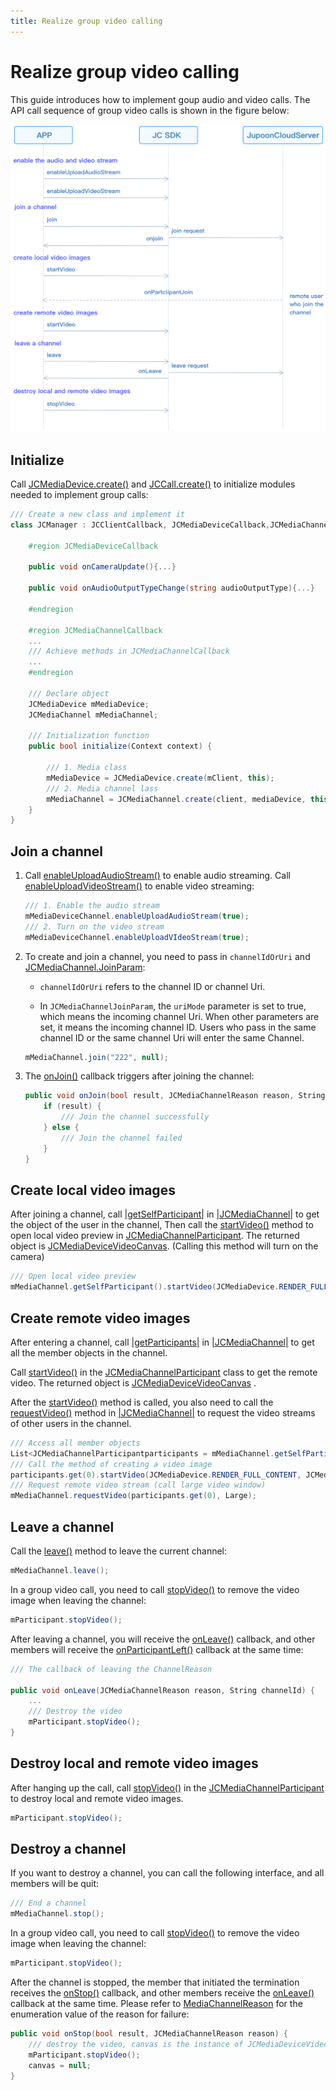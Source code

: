 ```yaml
---
title: Realize group video calling
---
```

# Realize group video calling

This guide introduces how to implement goup audio and video calls. The
API call sequence of group video calls is shown in the figure below:

![../../../../\_images_en/multivideoworkflow.png](../../../../_images_en/multivideoworkflow.png)

## Initialize

Call
[JCMediaDevice.create()](https://developer.juphoon.com/portal/reference/V2.1/windows/html/cb59bc27-6528-9dbf-c996-de857096f847.htm)
and
[JCCall.create()](https://developer.juphoon.com/portal/reference/V2.1/windows/html/eef10110-a3f7-b505-26fa-4b9ec1e2b998.htm)
to initialize modules needed to implement group calls:

``````csharp
/// Create a new class and implement it
class JCManager : JCClientCallback, JCMediaDeviceCallback,JCMediaChannelCallbac{

    #region JCMediaDeviceCallback

    public void onCameraUpdate(){...}

    public void onAudioOutputTypeChange(string audioOutputType){...}

    #endregion

    #region JCMediaChannelCallback
    ...
    /// Achieve methods in JCMediaChannelCallback
    ...
    #endregion

    /// Declare object
    JCMediaDevice mMediaDevice;
    JCMediaChannel mMediaChannel;

    /// Initialization function
    public bool initialize(Context context) {

        /// 1. Media class
        mMediaDevice = JCMediaDevice.create(mClient, this);
        /// 2. Media channel lass
        mMediaChannel = JCMediaChannel.create(client, mediaDevice, this);
    }
}
``````

## Join a channel

1. Call
    [enableUploadAudioStream()](https://developer.juphoon.com/portal/reference/V2.1/windows/html/70f2d136-ebf6-12fc-eb1e-2a90622caca7.htm)
    to enable audio streaming. Call
    [enableUploadVideoStream()](https://developer.juphoon.com/portal/reference/V2.1/windows/html/75fc5ba5-75a9-c704-5bd2-bf011fb8a082.htm)
    to enable video streaming:

    ``````csharp
    /// 1. Enable the audio stream
    mMediaDeviceChannel.enableUploadAudioStream(true);
    /// 2. Turn on the video stream
    mMediaDeviceChannel.enableUploadVIdeoStream(true);
    ``````

2. To create and join a channel, you need to pass in `channelIdOrUri`
    and
    [JCMediaChannel.JoinParam](https://developer.juphoon.com/portal/reference/V2.1/windows/html/af4ac634-bbe3-76e3-d1f8-120213ef2fff.htm):

      - `channelIdOrUri` refers to the channel ID or channel Uri.

      - In `JCMediaChannelJoinParam`, the `uriMode` parameter is set
        to true, which means the incoming channel Uri. When other
        parameters are set, it means the incoming channel ID. Users
        who pass in the same channel ID or the same channel Uri will
        enter the same Channel.

    ``````csharp
    mMediaChannel.join("222", null);
    ``````

3. The
    [onJoin()](https://developer.juphoon.com/portal/reference/V2.1/windows/html/535cbae7-841e-ca31-32ea-87c1a840eff1.htm)
    callback triggers after joining the channel:

    ``````csharp
    public void onJoin(bool result, JCMediaChannelReason reason, String channelId) {
        if (result) {
            /// Join the channel successfully
        } else {
            /// Join the channel failed
        }
    }
    ``````

## Create local video images

After joining a channel, call
[<span id="id2" class="problematic">|getSelfParticipant|</span>](#id1)
in [<span id="id4" class="problematic">|JCMediaChannel|</span>](#id3) to
get the object of the user in the channel, Then call the
[startVideo()](https://developer.juphoon.com/portal/reference/V2.1/windows/html/6243f463-7566-cc48-dd7f-1b29ea2604cb.htm)
method to open local video preview in
[JCMediaChannelParticipant](https://developer.juphoon.com/portal/reference/V2.1/windows/html/8ad58616-3028-b8d3-8106-81b8b805c1ea.htm).
The returned object is
[JCMediaDeviceVideoCanvas](https://developer.juphoon.com/portal/reference/V2.1/windows/html/6a5b853c-d890-c30e-d236-5728d789ace1.htm).
(Calling this method will turn on the camera)

``````csharp
/// Open local video preview
mMediaChannel.getSelfParticipant().startVideo(JCMediaDevice.RENDER_FULL_CONTENT, JCMediaChannel.PICTURESIZE_NONE);
``````

## Create remote video images

After entering a channel, call
[<span id="id6" class="problematic">|getParticipants|</span>](#id5) in
[<span id="id8" class="problematic">|JCMediaChannel|</span>](#id7) to
get all the member objects in the channel.

Call
[startVideo()](https://developer.juphoon.com/portal/reference/V2.1/windows/html/6243f463-7566-cc48-dd7f-1b29ea2604cb.htm)
in the
[JCMediaChannelParticipant](https://developer.juphoon.com/portal/reference/V2.1/windows/html/8ad58616-3028-b8d3-8106-81b8b805c1ea.htm)
class to get the remote video. The returned object is
[JCMediaDeviceVideoCanvas](https://developer.juphoon.com/portal/reference/V2.1/windows/html/6a5b853c-d890-c30e-d236-5728d789ace1.htm)
.

After the
[startVideo()](https://developer.juphoon.com/portal/reference/V2.1/windows/html/6243f463-7566-cc48-dd7f-1b29ea2604cb.htm)
method is called, you also need to call the
[requestVideo()](https://developer.juphoon.com/portal/reference/V2.1/windows/html/1a89408a-468e-73b8-6b6c-376811a18dda.htm)
method in
[<span id="id10" class="problematic">|JCMediaChannel|</span>](#id9) to
request the video streams of other users in the channel.

``````csharp
/// Access all member objects
List<JCMediaChannelParticipantparticipants = mMediaChannel.getSelfParticipant();
/// Call the method of creating a video image
participants.get(0).startVideo(JCMediaDevice.RENDER_FULL_CONTENT, JCMediaChannel.PICTURESIZE_NONE);
/// Request remote video stream (call large video window)
mMediaChannel.requestVideo(participants.get(0), Large);
``````

## Leave a channel

Call the
[leave()](https://developer.juphoon.com/portal/reference/V2.1/windows/html/7f034b94-15ee-8d49-48e3-905fff27f31f.htm)
method to leave the current channel:

``````csharp
mMediaChannel.leave();
``````

In a group video call, you need to call
[stopVideo()](https://developer.juphoon.com/portal/reference/V2.1/windows/html/851cc6d3-1b5a-8e26-ce3c-a3c1780936d2.htm)
to remove the video image when leaving the channel:

``````csharp
mParticipant.stopVideo();
``````

After leaving a channel, you will receive the
[onLeave()](https://developer.juphoon.com/portal/reference/V2.1/windows/html/f356aba3-ebed-a72c-4e34-02a684925a15.htm)
callback, and other members will receive the
[onParticipantLeft()](https://developer.juphoon.com/portal/reference/V2.1/windows/html/89a35b12-8c2c-247d-e90c-ebe04f3e4521.htm)
callback at the same time:

``````csharp
/// The callback of leaving the ChannelReason

public void onLeave(JCMediaChannelReason reason, String channelId) {
    ...
    /// Destroy the video
    mParticipant.stopVideo();
}
``````

## Destroy local and remote video images

After hanging up the call, call
[stopVideo()](https://developer.juphoon.com/portal/reference/V2.1/windows/html/851cc6d3-1b5a-8e26-ce3c-a3c1780936d2.htm)
in the
[JCMediaChannelParticipant](https://developer.juphoon.com/portal/reference/V2.1/windows/html/8ad58616-3028-b8d3-8106-81b8b805c1ea.htm)
to destroy local and remote video images.

``````csharp
mParticipant.stopVideo();
``````

## Destroy a channel

If you want to destroy a channel, you can call the following interface,
and all members will be quit:

``````csharp
/// End a channel
mMediaChannel.stop();
``````

In a group video call, you need to call
[stopVideo()](https://developer.juphoon.com/portal/reference/V2.1/windows/html/851cc6d3-1b5a-8e26-ce3c-a3c1780936d2.htm)
to remove the video image when leaving the channel:

``````csharp
mParticipant.stopVideo();
``````

After the channel is stopped, the member that initiated the termination
receives the
[onStop()](https://developer.juphoon.com/portal/reference/V2.1/windows/html/d3732af7-2770-2d00-e4cb-e8f658da6c48.htm)
callback, and other members receive the
[onLeave()](https://developer.juphoon.com/portal/reference/V2.1/windows/html/f356aba3-ebed-a72c-4e34-02a684925a15.htm)
callback at the same time. Please refer to
[MediaChannelReason](https://developer.juphoon.com/portal/reference/V2.1/windows/html/4481d778-9d4d-43fe-f94d-fdfa690dd939.htm)
for the enumeration value of the reason for failure:

``````csharp
public void onStop(bool result, JCMediaChannelReason reason) {
    /// destroy the video, canvas is the instance of JCMediaDeviceVideoCanvas object
    mParticipant.stopVideo();
    canvas = null;
}
``````
